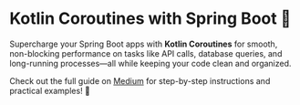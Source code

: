 # Kotlin Coroutines with Spring Boot 🌟

Supercharge your Spring Boot apps with **Kotlin Coroutines** for smooth, non-blocking performance on tasks like API calls, database queries, and long-running processes—all while keeping your code clean and organized.

Check out the full guide on [Medium](https://medium.com/p/e95415737a4b) for step-by-step instructions and practical examples! 🚀
